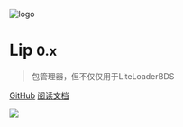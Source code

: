 ![logo](../assets/logo.webp)

# Lip <small>0.x</small>

> 包管理器，但不仅仅用于LiteLoaderBDS

[GitHub](https://github.com/LiteLDev/Lip)
[阅读文档](/README.md)

![](../assets/banner.webp)
